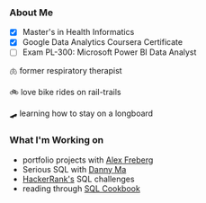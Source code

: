 <!--### Hi there 👋


**kellycrone/kellycrone** is a ✨ _special_ ✨ repository because its `README.md` (this file) appears on your GitHub profile.

Here are some ideas to get you started:

- 🔭 I’m currently working on ...
- 🌱 I’m currently learning ...
- 👯 I’m looking to collaborate on ...
- 🤔 I’m looking for help with ...
- 💬 Ask me about ...
- 📫 How to reach me: ...
- 😄 Pronouns: ...
- ⚡ Fun fact: ...
-->
### About Me

- [x] Master's in Health Informatics
- [x] Google Data Analytics Coursera Certificate
- [ ] Exam PL-300: Microsoft Power BI Data Analyst 

:lungs: former respiratory therapist

:bike: love bike rides on rail-trails

:skateboard: learning how to stay on a longboard

### What I'm Working on
* portfolio projects with [Alex Freberg](https://www.youtube.com/watch?v=QILNlRvJlfQ)
* Serious SQL with [Danny Ma](https://www.datawithdanny.com/)
* [HackerRank's](https://www.hackerrank.com/domains/sql) SQL challenges 
* reading through [SQL Cookbook](https://www.oreilly.com/library/view/sql-cookbook-2nd/9781492077435/)
